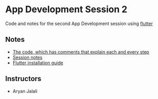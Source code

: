 # App Development Session 2
Code and notes for the second App Development session using [flutter](https://flutter.dev)

## Notes
- [The code, which has comments that explain each and every step](code/lib/)
- [Session notes]()
- [Flutter installation guide](https://github.com/cynergy-ruas/flutter-app-dev/blob/session-1/notes/flutter-setup-guide.pdf)

## Instructors
- Aryan Jalali
